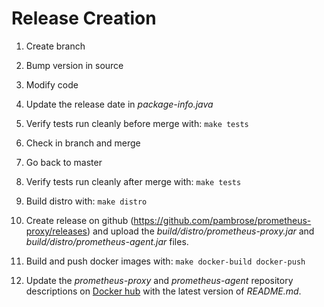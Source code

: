 # Release Creation 

1) Create branch

2) Bump version in source  

3) Modify code

4) Update the release date in *package-info.java*

5) Verify tests run cleanly before merge with: `make tests`

6) Check in branch and merge 

7) Go back to master

8) Verify tests run cleanly after merge with: `make tests`

9) Build distro with: `make distro`

10) Create release on github (https://github.com/pambrose/prometheus-proxy/releases) and 
upload the *build/distro/prometheus-proxy.jar* and  *build/distro/prometheus-agent.jar* files.

11) Build and push docker images with: `make docker-build docker-push`

12) Update the *prometheus-proxy* and *prometheus-agent* repository descriptions 
on [Docker hub](https://hub.docker.com) with the latest version of *README.md*.